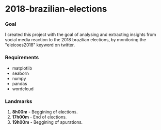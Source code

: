 # 2018-brazilian-elections

### Goal

I created this project with the goal of analysing and extracting insights from social media reaction to the 2018 brazilian elections, by monitoring the "eleicoes2018" keyword on twitter.

### Requirements

- matplotlib
- seaborn
- numpy
- pandas
- wordcloud

### Landmarks

1. **8h00m** - Beggining of elections.
2. **17h00m** - End of elections.
3. **19h00m** - Beggining of apurations. 
